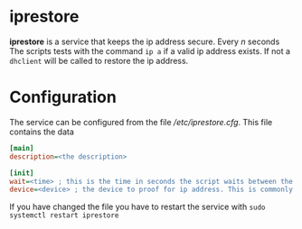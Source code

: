 # iprestore
__iprestore__ is a service that keeps the ip address secure. Every _n_ seconds The scripts tests with the command `ip a` if a valid ip address exists. If not a `dhclient` will be called to restore the ip address.
# Configuration
The service can be configured from the file _/etc/iprestore.cfg_. This file contains the data
```ini
[main]
description=<the description>

[init]
wait=<time> ; this is the time in seconds the script waits between the proofs for ip a. This is commonly 15s
device=<device> ; the device to proof for ip address. This is commonly wlan0
```
If you have changed the file you have to restart the service with
`sudo systemctl restart iprestore`
